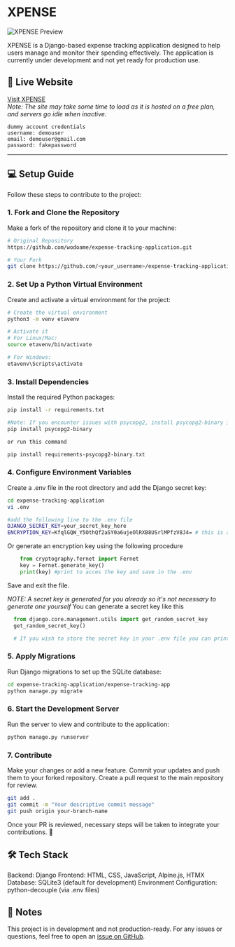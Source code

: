 
# XPENSE

![XPENSE Preview](./preview.png)

XPENSE is a Django-based expense tracking application designed to help users manage and monitor their spending effectively. The application is currently under development and not yet ready for production use.

## 🚀 Live Website  

[Visit XPENSE](https://expense-tracking-application.onrender.com)  
*Note: The site may take some time to load as it is hosted on a free plan, and servers go idle when inactive.*


```
dummy account credentials
username: demouser
email: demouser@gmail.com
password: fakepassword
```
---

## 💻 Setup Guide  

Follow these steps to contribute to the project:

### 1. Fork and Clone the Repository  

Make a fork of the repository and clone it to your machine:

```bash
# Original Repository
https://github.com/wodoame/expense-tracking-application.git

# Your Fork
git clone https://github.com/<your_username>/expense-tracking-application.git
```

### 2. Set Up a Python Virtual Environment

Create and activate a virtual environment for the project:

```bash
# Create the virtual environment
python3 -m venv etavenv

# Activate it
# For Linux/Mac:
source etavenv/bin/activate

# For Windows:
etavenv\Scripts\activate
```

### 3. Install Dependencies

Install the required Python packages:

```bash
pip install -r requirements.txt

#Note: If you encounter issues with psycopg2, install psycopg2-binary instead
pip install psycopg2-binary

or run this command

pip install requirements-psycopg2-binary.txt
```

### 4. Configure Environment Variables

Create a .env file in the root directory and add the Django secret key:

```bash
cd expense-tracking-application
vi .env

#add the following line to the .env file
DJANGO_SECRET_KEY=your_secret_key_here
ENCRYPTION_KEY=KfqlGQW_Y5OthQf2aSY0a6ujeOlRXB8USrlMPfzV8J4= # this is a sample key


```

Or generate an encryption key using the following procedure

```python
    from cryptography.fernet import Fernet
    key = Fernet.generate_key()
    print(key) #print to acces the key and save in the .env

```

Save and exit the file.

*NOTE: A secret key is generated for you already so it's not necessary to generate one yourself*
You can generate a secret key like this

```python
  from django.core.management.utils import get_random_secret_key
  get_random_secret_key()

  # If you wish to store the secret key in your .env file you can print and copy the output of get_random_secret_key()
```

### 5. Apply Migrations

Run Django migrations to set up the SQLite database:

```bash
cd expense-tracking-application/expense-tracking-app
python manage.py migrate
```

### 6. Start the Development Server

Run the server to view and contribute to the application:

```bash
python manage.py runserver
```

### 7. Contribute

Make your changes or add a new feature.
Commit your updates and push them to your forked repository.
Create a pull request to the main repository for review.

```bash
git add .
git commit -m "Your descriptive commit message"
git push origin your-branch-name
```

Once your PR is reviewed, necessary steps will be taken to integrate your contributions. 🎉

## 🛠 Tech Stack

Backend: Django
Frontend: HTML, CSS, JavaScript, Alpine.js, HTMX
Database: SQLite3 (default for development)
Environment Configuration: python-decouple (via .env files)

## 📝 Notes

This project is in development and not production-ready.
For any issues or questions, feel free to open an [issue on GitHub](https://github.com/wodoame/expense-tracking-application/issues).
<!-- Please adhere to the Contribution Guidelines (if available)./ -->
